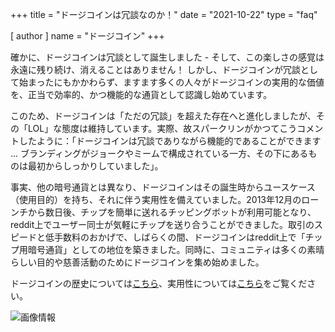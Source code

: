 +++
title = "ドージコインは冗談なのか！"
date = "2021-10-22"
type = "faq"

[ author ]
  name = "ドージコイン"
+++

確かに、ドージコインは冗談として誕生しました - そして、この楽しさの感覚は永遠に残り続け、消えることはありません！ しかし、ドージコインが冗談として始まったにもかかわらず、ますます多くの人々がドージコインの実用的な価値を、正当で効率的、かつ機能的な通貨として認識し始めています。

このため、ドージコインは「ただの冗談」を超えた存在へと進化しましたが、その「LOL」な態度は維持しています。実際、故スパークリンがかつてこうコメントしたように：「ドージコインは冗談でありながら機能的であることができます … ブランディングがジョークやミームで構成されている一方、その下にあるものは最初からしっかりしていました」。

事実、他の暗号通貨とは異なり、ドージコインはその誕生時からユースケース（使用目的）を持ち、それに伴う実用性を備えていました。2013年12月のローンチから数日後、チップを簡単に送れるチッピングボットが利用可能となり、reddit上でユーザー同士が気軽にチップを送り合うことができました。取引のスピードと低手数料のおかげで、しばらくの間、ドージコインはreddit上で「チップ用暗号通貨」としての地位を築きました。同時に、コミュニティは多くの素晴らしい目的や慈善活動のためにドージコインを集め始めました。

ドージコインの歴史については[こちら](/dogepedia/articles/history-of-dogecoin/)、実用性については[こちら](/dogepedia/faq/dogecoin-has-no-utility/)をご覧ください。

![画像情報](/assets/images/dogepedia/9.png)
